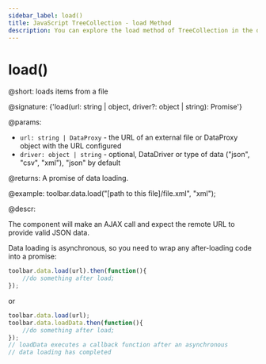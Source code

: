 ```yaml
---
sidebar_label: load()
title: JavaScript TreeCollection - load Method 
description: You can explore the load method of TreeCollection in the documentation of the DHTMLX JavaScript UI library. Browse developer guides and API reference, try out code examples and live demos, and download a free 30-day evaluation version of DHTMLX Suite.
---
```


# load()

@short: loads items from a file

@signature: {'load(url: string | object, driver?: object | string): Promise<any>'}

@params:
- `url: string | DataProxy` - the URL of an external file or DataProxy object with the URL configured
- `driver: object | string` - optional, DataDriver or type of data ("json", "csv", "xml"), "json" by default

@returns:
A promise of data loading.

@example:
toolbar.data.load("[path to this file]/file.xml", "xml");

@descr:

The component will make an AJAX call and expect the remote URL to provide valid JSON data.

Data loading is asynchronous, so you need to wrap any after-loading code into a promise:

~~~js
toolbar.data.load(url).then(function(){
	//do something after load;
});
~~~

or

~~~js
toolbar.data.load(url);
toolbar.data.loadData.then(function(){
	//do something after load;
});
// loadData executes a callback function after an asynchronous
// data loading has completed
~~~
